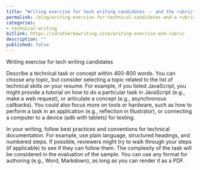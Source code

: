 ```yaml
---
title: "Writing exercise for tech writing candidates -- and the rubric"
permalink: /blog/writing-exercise-for-technical-candidates-and-a-rubric/
categories:
- technical-writing
bitlink: https://idratherbewriting.site/writing-exercise-and-rubric
description: ""
published: false
---
```


Writing exercise for tech writing candidates

Describe a technical task or concept within 400-800 words. You can choose any topic, but consider selecting a topic related to the list of technical skills on your resume. For example, if you listed JavaScript, you might provide a tutorial on how to do a particular task in JavaScript (e.g., make a web request), or articulate a concept (e.g., asynchronous callbacks). You could also focus more on tools or hardware, such as how to perform a task in an application (e.g., reflection in Illustrator), or connecting a computer to a device (adb with tablets) for testing.

In your writing, follow best practices and conventions for technical documentation. For example, use plain language, structured headings, and numbered steps. If possible, reviewers might try to walk through your steps (if applicable) to see if they can follow them. The complexity of the task will be considered in the evaluation of the sample. You can use any format for authoring (e.g., Word, Markdown), as long as you can render it as a PDF.
